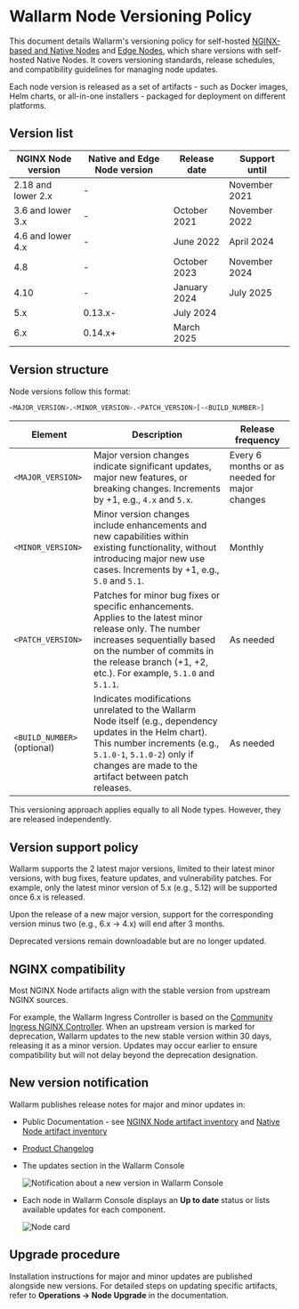 # Wallarm Node Versioning Policy

This document details Wallarm's versioning policy for self-hosted [NGINX-based and Native Nodes](../installation/nginx-native-node-internals.md) and [Edge Nodes](../installation/security-edge/inline/deployment.md), which share versions with self-hosted Native Nodes. It covers versioning standards, release schedules, and compatibility guidelines for managing node updates.

Each node version is released as a set of artifacts - such as Docker images, Helm charts, or all-in-one installers - packaged for deployment on different platforms.

## Version list

| NGINX Node version | Native and Edge Node version | Release date   | Support until |
|--------------------|---------------------|----------------|---------------|
| 2.18 and lower 2.x | -                   |                | November 2021 |
| 3.6 and lower 3.x  | -                   | October 2021   | November 2022 |
| 4.6 and lower 4.x  | -                   | June 2022      | April 2024    |
| 4.8                | -                   | October 2023   | November 2024 |
| 4.10               | -                   | January 2024   | July 2025     |
| 5.x                | 0.13.x-             | July 2024      |               |
| 6.x                | 0.14.x+             | March 2025     |               |

## Version structure

Node versions follow this format:

```bash
<MAJOR_VERSION>.<MINOR_VERSION>.<PATCH_VERSION>[-<BUILD_NUMBER>]
```

| Element | Description | Release frequency |
| ------- | ----------- | ----------------- |
| `<MAJOR_VERSION>` | Major version changes indicate significant updates, major new features, or breaking changes. Increments by +1, e.g., `4.x` and `5.x`. | Every 6 months or as needed for major changes |
| `<MINOR_VERSION>` | Minor version changes include enhancements and new capabilities within existing functionality, without introducing major new use cases. Increments by +1, e.g., `5.0` and `5.1`. | Monthly |
| `<PATCH_VERSION>` | Patches for minor bug fixes or specific enhancements. Applies to the latest minor release only. The number increases sequentially based on the number of commits in the release branch (+1, +2, etc.). For example, `5.1.0` and `5.1.1`. | As needed |
| `<BUILD_NUMBER>` (optional) | Indicates modifications unrelated to the Wallarm Node itself (e.g., dependency updates in the Helm chart). This number increments (e.g., `5.1.0-1`, `5.1.0-2`) only if changes are made to the artifact between patch releases. | As needed |

This versioning approach applies equally to all Node types. However, they are released independently.

## Version support policy

Wallarm supports the 2 latest major versions, limited to their latest minor versions, with bug fixes, feature updates, and vulnerability patches. For example, only the latest minor version of 5.x (e.g., 5.12) will be supported once 6.x is released.

Upon the release of a new major version, support for the corresponding version minus two (e.g., 6.x → 4.x) will end after 3 months.

Deprecated versions remain downloadable but are no longer updated.

## NGINX compatibility

Most NGINX Node artifacts align with the stable version from upstream NGINX sources.

For example, the Wallarm Ingress Controller is based on the [Community Ingress NGINX Controller](https://github.com/kubernetes/ingress-nginx). When an upstream version is marked for deprecation, Wallarm updates to the new stable version within 30 days, releasing it as a minor version. Updates may occur earlier to ensure compatibility but will not delay beyond the deprecation designation.

## New version notification

Wallarm publishes release notes for major and minor updates in:

* Public Documentation - see [NGINX Node artifact inventory](node-artifact-versions.md) and [Native Node artifact inventory](native-node/node-artifact-versions.md)
* [Product Changelog](https://changelog.wallarm.com/)
* The updates section in the Wallarm Console

    ![Notification about a new version in Wallarm Console](../images/updating-migrating/wallarm-console-new-version-notification.png)
* Each node in Wallarm Console displays an **Up to date** status or lists available updates for each component.

    ![Node card](../images/user-guides/nodes/view-regular-node-comp-vers.png)

## Upgrade procedure

Installation instructions for major and minor updates are published alongside new versions. For detailed steps on updating specific artifacts, refer to **Operations → Node Upgrade** in the documentation.
